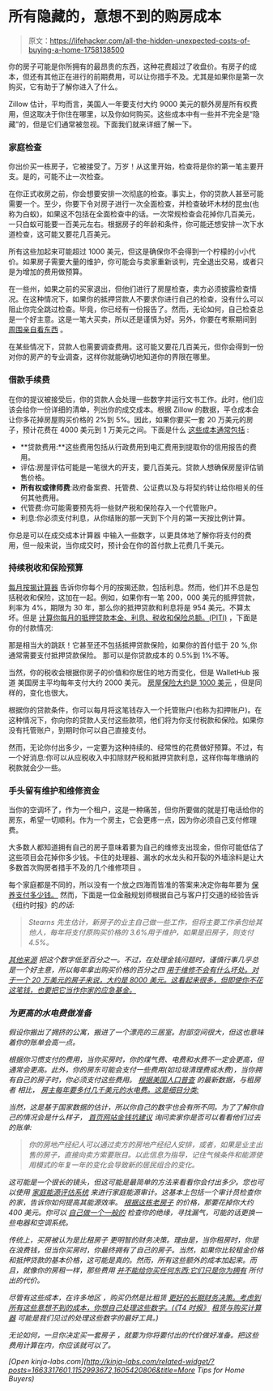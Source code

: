 # 所有隐藏的，意想不到的购房成本

> 原文：<https://lifehacker.com/all-the-hidden-unexpected-costs-of-buying-a-home-1758138500>

你的房子可能是你所拥有的最昂贵的东西，这种花费超过了收盘价。有房子的成本，但还有其他正在进行的前期费用，可以让你措手不及。尤其是如果你是第一次购买，它有助于了解你进入了什么。



Zillow 估计，平均而言，美国人一年要支付大约 9000 美元的额外房屋所有权费用，但这取决于你住在哪里，以及你如何购买。这些成本中有一些并不完全是“隐藏”的，但是它们通常被忽视。下面我们就来详细了解一下。

### 家庭检查

你出价买一栋房子，它被接受了。万岁！从这里开始，检查将是你的第一笔主要开支。是的，可能不止一次检查。

在你正式收房之前，你会想要安排一次彻底的检查。事实上，你的贷款人甚至可能需要一个。至少，你要下令对房子进行一次全面检查，并检查破坏木材的昆虫(也称为白蚁)，如果这不包括在全面检查中的话。一次常规检查会花掉你几百美元，一只白蚁可能要一百美元左右。根据房子的年龄和条件，你可能还想安排一次下水道检查，这可能又要花几百美元。

所有这些加起来可能超过 1000 美元，但这是确保你不会得到一个柠檬的小小代价。如果房子需要大量的维护，你可能会与卖家重新谈判，完全退出交易，或者只是为增加的费用做预算。

在一些州，如果之前的买家退出，但他们进行了房屋检查，卖方必须披露检查情况。在这种情况下，如果你的抵押贷款人不要求你进行自己的检查，没有什么可以阻止你完全跳过检查。毕竟，你已经有一份报告了。然而，无论如何，自己检查总是一个好主意。这是一笔大买卖，所以还是谨慎为好。另外，你要在考察期间到 [周围亲自看东西](https://lifehacker.com/test-key-items-in-your-home-before-a-pre-sale-inspectio-1599290022) 。

在某些情况下，贷款人也需要调查费用。这可能又要花几百美元，但你会得到一份对你的房产的专业调查，这样你就能确切地知道你的界限在哪里。

### 借款手续费

在你的提议被接受后，你的贷款人会处理一些数字并运行文书工作。此时，他们应该会给你一份详细的清单，列出你的成交成本。根据 Zillow 的数据，平仓成本会让你多花掉房屋购买价格的 2%到 5%。因此，如果你要买一套 20 万美元的房子，预计花费在 4000 美元到 1 万美元之间。下面是什么 [这些成本通常包括](https://lifehacker.com/watch-out-for-these-closing-costs-when-buying-a-home-1566828810) :

*   **贷款费用:**这些费用包括从行政费用到电汇费用到提取你的信用报告的费用。
*   评估:房屋评估可能是一笔很大的开支，要几百美元。贷款人想确保房屋评估销售价格。
*   **所有权或律师费**:政府备案费、托管费、公证费以及与将契约转让给你相关的任何其他费用。
*   代管费:你可能需要预先将一些财产税和保险存入一个代管账户。
*   利息:你必须支付利息，从你结账的那一天到下个月的第一天按比例计算。

你总是可以在成交成本计算器 中输入一些数字，以更具体地了解你将支付的费用，但一般来说，当你成交时，预计会在你的首付款上花费几千美元。

### 持续税收和保险预算

[每月按揭计算器](http://www.bankrate.com/calculators/mortgages/mortgage-calculator.aspx) 告诉你你每个月的按揭还款，包括利息。然而，他们并不总是包括税收和保险，这加在一起。例如，如果你有一笔 200，000 美元的抵押贷款，利率为 4%，期限为 30 年，那么你的抵押贷款和利息将是 954 美元。不算太坏。但是 [计算你每月的抵押贷款本金、利息、税收和保险总额。(PITI)](http://www.bankrate.com/calculators/mortgages/mortgage-payment-calculator.aspx) ，下面是你的付款情况:

那是相当大的跳跃！它甚至还不包括抵押贷款保险，如果你的首付低于 20 %,你通常需要支付抵押贷款保险。 那可以是你贷款成本的 0.5%到 1%不等。

当然，你的税收会根据你房子的价值和你居住的地方而变化，但是 WalletHub 报道 美国房主平均每年支付大约 2000 美元。 [房屋保险大约是 1000 美元](http://www.propertycasualty360.com/2015/04/21/the-10-states-with-the-highest-homeowners-insuranc?slreturn=1455036934) ，但是同样的，变化也很大。

根据你的贷款条件，你可以每月将这笔钱存入一个托管账户(也称为扣押账户)。在这种情况下，你向你的贷款人支付这些款项，他们将为你支付税款和保险。如果你没有托管账户，到期时你可以自己直接支付。

然而，无论你付出多少，一定要为这种持续的、经常性的花费做好预算。不过，有一个好消息:你可以从应税收入中扣除财产税和抵押贷款利息，这样你每年缴纳的税款就会少一些。

### 手头留有维护和维修资金

当你的空调坏了，作为一个租户，这是一种痛苦，但你所要做的就是打电话给你的房东，希望一切顺利。作为一个房主，它会更疼一点，因为你必须自己支付修理费。

大多数人都知道拥有自己的房子意味着要为自己的维修支出现金，但你可能低估了这些项目会花掉你多少钱。卡住的处理器、漏水的水龙头和开裂的外墙涂料是让大多数首次购房者措手不及的几个维修项目 。

每个家庭都是不同的，所以没有一个放之四海而皆准的答案来决定你每年要为 [保养支付多少钱。](http://lifehacker.com/top-10-home-improvement-tips-every-homeowner-should-kno-1656251243) 然而，下面是一位金融规划师根据自己与客户打交道的经验告诉《纽约时报》的*的话:*

> *Stearns 先生估计，新房子的业主自己做一些工作，但将主要工作承包给其他人，每年将支付原购买价格的 3.6%用于维护，如果是旧房子，则支付 4.5%。*

*[其他来源](http://money.usnews.com/money/personal-finance/articles/2012/05/29/look-at-maintenance-costs-before-leaping-into-homeownership) 把这个数字低至百分之一。不过，在处理金钱问题时，谨慎行事几乎总是一个好主意，所以每年拿出购买价格的百分之四 [用于维修不会有什么坏处。对于一个 20 万美元的房子来说，大约是 8000 美元。这看起来很多，但即使你不花这笔钱，也要把它当作你家的应急基金。](https://lifehacker.com/budget-four-percent-annually-for-new-house-repair-costs-5358790)*

### *为更高的水电费做准备*

*假设你搬出了拥挤的公寓，搬进了一个漂亮的三居室。肘部空间很大，但这也意味着你的账单会高一点。*

*根据你习惯支付的费用，当你买房时，你的煤气费、电费和水费不一定会更高，但通常会更高。此外，你的房东可能会支付一些费用(如垃圾清理费或水费)，当你拥有自己的房子时，你必须支付这些费用。 [根据美国人口普查](http://webcache.googleusercontent.com/search?q=cache:avqL1Wb-RCUJ:www.bls.gov/opub/btn/volume-1/pdf/a-comparison-of-25-years-of-consumer-expenditures-by-homeowners-and-renters.pdf+&cd=1&hl=en&ct=clnk&gl=us) 的最新数据，与租房者 相比， [房主每年要多付几千美元的水电费。这是细目分类:](http://twocents.lifehacker.com/how-much-more-it-costs-to-buy-instead-of-rent-a-home-in-1732252784)*

*当然，这是基于国家数据的估计，所以你自己的数字也会有所不同。为了了解你自己的情况会是什么样子， [首页网站金钱坑建议](http://www.moneypit.com/article/estimating-utility-costs-new-home) 询问卖家你是否可以看看他们过去的账单:*

> *你的房地产经纪人可以通过卖方的房地产经纪人安排，或者，如果是业主出售的房子，直接向卖方索要账目。以此信息为指导，记住气候条件和能源使用模式的年复一年的变化会导致新的居民组合的变化。*

*这可能是一个很长的镜头，但这可能是最简单的方法来看看你会付出多少。您也可以使用 [家庭能源评估系统](https://www.resnet.us/hers-index) 来进行家庭能源审计。这基本上包括一个审计员检查你的家，告诉你如何提高其能源效率。 [根据这栋老房子](http://www.thisoldhouse.com/toh/photos/0,,20428758,00.html) 的价格，那要花掉你大约 400 美元。你可以 [自己做一个一般的](https://lifehacker.com/how-to-do-your-own-home-energy-audit-and-save-money-eac-1682230679) 检查你的绝缘，寻找漏气，可能的话更换一些电器和空调系统。*

*传统上，买房被认为是比租房子 更明智的财务决策。理由是，当你租房时，你是在浪费钱，但当你买房时，你最终拥有了自己的房子。当然，如果你比较租金价格和抵押贷款的基本价格，这可能是真的。然而，所有这些额外的成本加起来。而且，就像你的房租一样，那些费用 [并不能给你买任何东西:它们只是你为拥有](https://lifehacker.com/renting-is-throwing-money-away-is-completely-false-1747050568) 所付出的代价。*

*尽管有这些成本，在许多地区 ，购买仍然是比租赁 [更好的长期财务决策。考虑到所有这些意想不到的成本，你想自己处理这些数字。(《T4 时报》](http://twocents.lifehacker.com/how-much-more-it-costs-to-buy-instead-of-rent-a-home-in-1732252784) [租赁与购买计算器](http://www.nytimes.com/interactive/2014/upshot/buy-rent-calculator.html) 可能是我们见过的处理这些数字的最好工具。)*

*无论如何，一旦你决定买一套房子 ，就要为你将要付出的代价做好准备。把这些费用计算在内，你应该就可以了。*

*[Open *kinja-labs.com*](http://kinja-labs.com/related-widget/?posts=1663317601,1152993672,1605420806&title=More Tips for Home Buyers)*